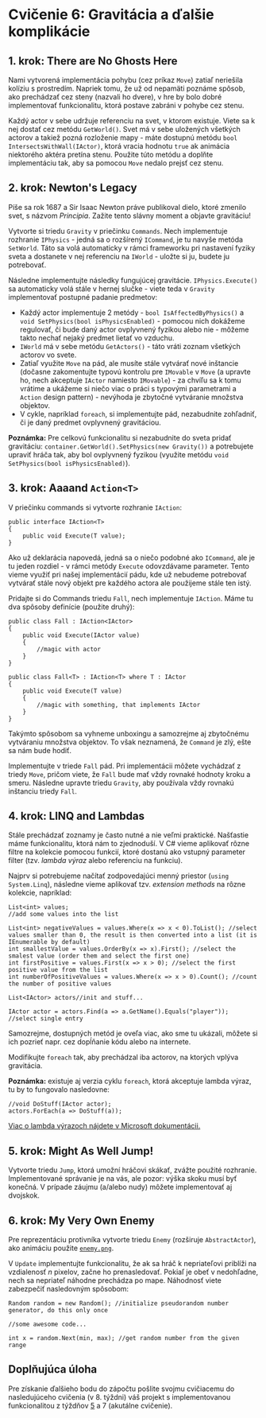# Cvičenie 6: Gravitácia a ďalšie komplikácie

## 1. krok: There are No Ghosts Here
Nami vytvorená implementácia pohybu (cez príkaz `Move`) zatiaľ neriešila kolíziu s prostredím. Napriek tomu, že už od nepamäti poznáme spôsob, ako prechádzať cez steny (nazvali ho dvere), v hre by bolo dobré implementovať funkcionalitu, ktorá postave zabráni v pohybe cez stenu.

Každý actor v sebe udržuje referenciu na svet, v ktorom existuje. Viete sa k nej dostať cez metódu `GetWorld()`. Svet má v sebe uložených všetkých actorov a takiež pozná rozloženie mapy - máte dostupnú metódu `bool IntersectsWithWall(IActor)`, ktorá vracia hodnotu `true` ak animácia niektorého aktéra pretína stenu. Použite túto metódu a doplňte implementáciu tak, aby sa pomocou `Move` nedalo prejsť cez stenu.

## 2. krok: Newton's Legacy

Píše sa rok 1687 a Sir Isaac Newton práve publikoval dielo, ktoré zmenilo svet, s názvom *Principia*. Zažite tento slávny moment a objavte gravitáciu!

Vytvorte si triedu `Gravity` v priečinku `Commands`. Nech implementuje rozhranie `IPhysics` - jedná sa o rozšírený `ICommand`, je tu navyše metóda `SetWorld`. Táto sa volá automaticky v rámci frameworku pri nastavení fyziky sveta a dostanete v nej referenciu na `IWorld` - uložte si ju, budete ju potrebovať.

Následne implementujte následky fungujúcej gravitácie. `IPhysics.Execute()` sa automaticky volá stále v hernej slučke - viete teda v `Gravity` implementovať postupné padanie predmetov:

* Každý actor implementuje 2 metódy - `bool IsAffectedByPhysics()` a `void SetPhysics(bool isPhysicsEnabled)` - pomocou nich dokážeme regulovať, či bude daný actor ovplyvnený fyzikou alebo nie - môžeme takto nechať nejaký predmet lietať vo vzduchu.
* `IWorld` má v sebe metódu `GetActors()` - táto vráti zoznam všetkých actorov vo svete.
* Zatiaľ využite `Move` na pád, ale musíte stále vytvárať nové inštancie (dočasne zakomentujte typovú kontrolu pre `IMovable` v `Move` (a upravte ho, nech akceptuje `IActor` namiesto `IMovable`) - za chvíľu sa k tomu vrátime a ukážeme si niečo viac o práci s typovými parametrami a `Action` design pattern) - nevýhoda je zbytočné vytváranie množstva objektov.
* V cykle, napríklad `foreach`, si implementujte pád, nezabudnite zohľadniť, či je daný predmet ovplyvnený gravitáciou.

**Poznámka:** Pre celkovú funkcionalitu si nezabudnite do sveta pridať gravitáciu: `container.GetWorld().SetPhysics(new Gravity())` a potrebujete upraviť hráča tak, aby bol ovplyvnený fyzikou (využite metódu `void SetPhysics(bool isPhysicsEnabled)`).

## 3. krok: Aaaand `Action<T>`

V priečinku commands si vytvorte rozhranie `IAction`:

```
public interface IAction<T>
{
    public void Execute(T value);
}
```

Ako už deklarácia napovedá, jedná sa o niečo podobné ako `ICommand`, ale je tu jeden rozdiel - v rámci metódy `Execute` odovzdávame parameter. Tento vieme využiť pri našej implementácií pádu, kde už nebudeme potrebovať vytvárať stále nový objekt pre každého actora ale použijeme stále ten istý.

Pridajte si do Commands triedu `Fall`, nech implementuje `IAction`. Máme tu dva spôsoby definície (použite druhý):

```
public class Fall : IAction<IActor>
{
    public void Execute(IActor value)
    {
        //magic with actor
    }
}
```

```
public class Fall<T> : IAction<T> where T : IActor
{
    public void Execute(T value)
    {
        //magic with something, that implements IActor
    }
}
```

Takýmto spôsobom sa vyhneme unboxingu a samozrejme aj zbytočnému vytváraniu množstva objektov. To však neznamená, že `Command` je zlý, ešte sa nám bude hodiť.

Implementujte v triede `Fall` pád. Pri implementácii môžete vychádzať z triedy `Move`, pričom viete, že `Fall` bude mať vždy rovnaké hodnoty kroku a smeru. Následne upravte triedu `Gravity`, aby používala vždy rovnakú inštanciu triedy `Fall`.

## 4. krok: LINQ and Lambdas

Stále prechádzať zoznamy je často nutné a nie veľmi praktické. Našťastie máme funkcionalitu, ktorá nám to zjednoduší. V C# vieme aplikovať rôzne filtre na kolekcie pomocou funkcií, ktoré dostanú ako vstupný parameter filter (tzv. *lambda výraz* alebo referenciu na funkciu).

Najprv si potrebujeme načítať zodpovedajúci menný priestor (`using System.Linq`), následne vieme aplikovať tzv. *extension methods* na rôzne kolekcie, napríklad:

```
List<int> values;
//add some values into the list

List<int> negativeValues = values.Where(x => x < 0).ToList(); //select values smaller than 0, the result is then converted into a list (it is IEnumerable by default)
int smallestValue = values.OrderBy(x => x).First(); //select the smalest value (order them and select the first one)
int firstPositive = values.First(x => x > 0); //select the first positive value from the list
int numberOfPositiveValues = values.Where(x => x > 0).Count(); //count the number of positive values

List<IActor> actors//init and stuff...

IActor actor = actors.Find(a => a.GetName().Equals("player")); //select single entry
```

Samozrejme, dostupných metód je oveľa viac, ako sme tu ukázali, môžete si ich pozrieť napr. cez dopĺňanie kódu alebo na internete.

Modifikujte `foreach` tak, aby prechádzal iba actorov, na ktorých vplýva gravitácia.

**Poznámka:** existuje aj verzia cyklu `foreach`, ktorá akceptuje lambda výraz, tu by to fungovalo nasledovne:

```
//void DoStuff(IActor actor);
actors.ForEach(a => DoStuff(a));
```

[Viac o lambda výrazoch nájdete v Microsoft dokumentácii.](https://learn.microsoft.com/en-us/dotnet/csharp/language-reference/operators/lambda-expressions)

## 5. krok: Might As Well Jump!

Vytvorte triedu `Jump`, ktorá umožní hráčovi skákať, zvážte použité rozhranie. Implementované správanie je na vás, ale pozor: výška skoku musí byť konečná. V prípade záujmu (a/alebo nudy) môžete implementovať aj dvojskok.

## 6. krok: My Very Own Enemy

Pre reprezentáciu protivníka vytvorte triedu `Enemy` (rozširuje `AbstractActor`), ako animáciu použite [`enemy.png`](lab06/enemy.png).

V `Update` implementujte funkcionalitu, že ak sa hráč k nepriateľovi priblíži na vzdialenosť *n* pixelov, začne ho prenasledovať. Pokiaľ je obeť v nedohľadne, nech sa nepriateľ náhodne prechádza po mape. Náhodnosť viete zabezpečiť nasledovným spôsobom:

```
Random random = new Random(); //initialize pseudorandom number generator, do this only once

//some awesome code...

int x = random.Next(min, max); //get random number from the given range
```

## Doplňujúca úloha

Pre získanie ďalšieho bodu do zápočtu pošlite svojmu cvičiacemu do nasledujúceho cvičenia (v 8. týždni) váš projekt s implementovanou funkcionalitou z týždňov [5](https://github.com/ianmagyar/pvjc/blob/master/labs/lab05.md) a 7 (akutálne cvičenie).
